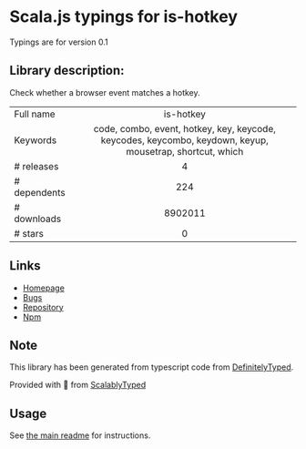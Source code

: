 
# Scala.js typings for is-hotkey

Typings are for version 0.1

## Library description:
Check whether a browser event matches a hotkey.

|                    |                 |
| ------------------ | :-------------: |
| Full name          | is-hotkey |
| Keywords           | code, combo, event, hotkey, key, keycode, keycodes, keycombo, keydown, keyup, mousetrap, shortcut, which |
| # releases         | 4 |
| # dependents       | 224 |
| # downloads        | 8902011 |
| # stars            | 0 |

## Links
- [Homepage](https://github.com/ianstormtaylor/is-hotkey#readme)
- [Bugs](https://github.com/ianstormtaylor/is-hotkey/issues)
- [Repository](https://github.com/ianstormtaylor/is-hotkey)
- [Npm](https://www.npmjs.com/package/is-hotkey)
    


## Note
This library has been generated from typescript code from [DefinitelyTyped](https://definitelytyped.org).

Provided with :purple_heart: from [ScalablyTyped](https://github.com/oyvindberg/ScalablyTyped)

## Usage
See [the main readme](../../readme.md) for instructions.



